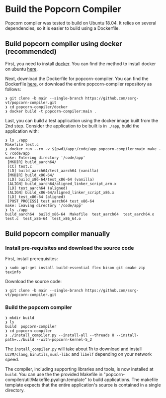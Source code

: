 # Build the Popcorn Compiler

Popcorn compiler was tested to build on Ubuntu 18.04. It relies on several dependencies, so it is easier to build using a Dockerfile.

## Build popcorn compiler using docker (recommended)
First, you need to install [docker](https://docs.docker.com/engine/install/). You can find the method to install docker on ubuntu [here](https://docs.docker.com/engine/install/ubuntu/).

Next, download the Dockerfile for popcorn-compiler. You can find the Dockerfile [here](https://raw.githubusercontent.com/ssrg-vt/popcorn-compiler/main/docker/Dockerfile), or download the entire popcorn-compiler repository as follows:
```
❯ git clone -b main --single-branch https://github.com/ssrg-vt/popcorn-compiler.git
❯ cd popcorn-compiler/docker
❯ docker build -t popcorn-compiler:main .
```
Last, you can build a test application using the docker image built from the 2nd step. Consider the application to be built is in `./app`, build the application with:
```
❯ ls ./app
Makefile test.c
❯ docker run --rm -v $(pwd)/app:/code/app popcorn-compiler:main make -C /code/app
make: Entering directory '/code/app'
 [MKDIR] build_aarch64/
 [CC] test.c
 [LD] build_aarch64/test_aarch64 (vanilla)
 [MKDIR] build_x86-64/
 [LD] build_x86-64/test_x86-64 (vanilla)
 [ALIGN] build_aarch64/aligned_linker_script_arm.x
 [LD] test_aarch64 (aligned)
 [ALIGN] build_x86-64/aligned_linker_script_x86.x
 [LD] test_x86-64 (aligned)
 [POST_PROCESS] test_aarch64 test_x86-64
make: Leaving directory '/code/app'
❯ ls ./app
build_aarch64  build_x86-64  Makefile  test_aarch64  test_aarch64.o  test.c  test_x86-64  test_x86_64.o
```

## Build popcorn compiler manually
### Install pre-requisites and download the source code
First, install prerequisites:
```
❯ sudo apt-get install build-essential flex bison git cmake zip texinfo
```
Download the source code:
```
❯ git clone -b main --single-branch https://github.com/ssrg-vt/popcorn-compiler.git
```
### Build the popcorn compiler
```
❯ mkdir build
❯ ls
build  popcorn-compiler
❯ cd popcorn-compiler
❯ ./install_compiler.py --install-all --threads 8 --install-path=../build --with-popcorn-kernel-5_2
```
The `install_compiler.py` will take about 1h to download and install `LLVM/clang`, `binutils`, `musl-libc` and `libelf` depending on your network speed.

The compiler, including supporting libraries and tools, is now installed at `build`. You can use the the provided Makefile in "popcorn-compiler/util/Makefile.pyalign.template" to build applications. The makefile template expects that the entire application's source is contained in a single directory.

